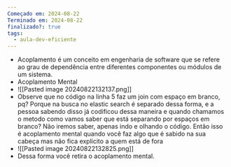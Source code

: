 ```yaml
---
Começado em: 2024-08-22
Terminado em: 2024-08-22
finalizado?: true
tags:
  - aula-dev-eficiente
---
```

- Acoplamento é um conceito em engenharia de software que se refere ao grau de dependência entre diferentes componentes ou módulos de um sistema.
- Acoplamento Mental
- ![[Pasted image 20240822132137.png]]
- Observe que no código na linha 5 faz um join com espaço em branco, pq? Porque na busca no elastic search é separado dessa forma, e a pessoa sabendo disso já codificou dessa maneira e quando chamamos o metodo como vamos saber que está separando por espaços em branco? Não iremos saber, apenas indo e olhando o código. Então isso é acoplamento mental quando você faz algo que é sabido na sua cabeça mas não fica explicito a quem está de fora
- ![[Pasted image 20240822132825.png]]
- Dessa forma você retira o acoplamento mental. 


